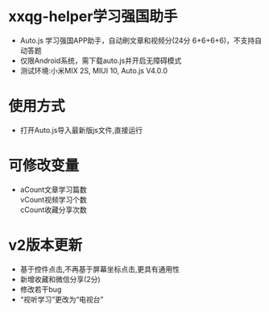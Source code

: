 # xxqg-helper学习强国助手
* Auto.js 学习强国APP助手，自动刷文章和视频分(24分 6+6+6+6)，不支持自动答题
* 仅限Android系统，需下载auto.js并开启无障碍模式
* 测试环境:小米MIX 2S, MIUI 10, Auto.js V4.0.0
# 使用方式
* 打开Auto.js导入最新版js文件,直接运行
# 可修改变量
* aCount文章学习篇数  
  vCount视频学习个数  
  cCount收藏分享次数
  
# v2版本更新
* 基于控件点击,不再基于屏幕坐标点击,更具有通用性
* 新增收藏和微信分享(2分)
* 修改若干bug
* “视听学习”更改为“电视台”
